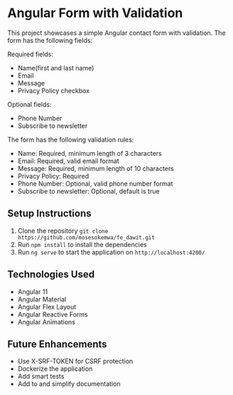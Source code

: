 # Angular Form with Validation

This project showcases a simple Angular contact form with validation. The form has the following fields:

Required fields:
- Name(first and last name)
- Email
- Message
- Privacy Policy checkbox

Optional fields:
- Phone Number
- Subscribe to newsletter

The form has the following validation rules:
- Name: Required, minimum length of 3 characters
- Email: Required, valid email format
- Message: Required, minimum length of 10 characters
- Privacy Policy: Required
- Phone Number: Optional, valid phone number format
- Subscribe to newsletter: Optional, default is true


## Setup Instructions
1. Clone the repository `git clone https://github.com/mosesokemwa/fe_dawit.git`
2. Run `npm install` to install the dependencies
3. Run `ng serve` to start the application on `http://localhost:4200/`

## Technologies Used
- Angular 11
- Angular Material
- Angular Flex Layout
- Angular Reactive Forms
- Angular Animations


## Future Enhancements
- Use X-SRF-TOKEN for CSRF protection
- Dockerize the application
- Add smart tests
- Add to and simplify documentation

